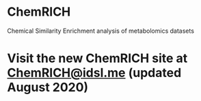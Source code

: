 # ChemRICH
Chemical Similarity Enrichment analysis of metabolomics datasets

# Visit the new ChemRICH site at [ChemRICH@idsl.me](http://chemrich.idsl.me) (updated August 2020)


